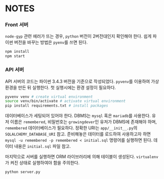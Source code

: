 # NOTES

### Front 서버
`node-gyp` 관련 에러가 뜨는 경우, `python` 버전이 2버전대인지 확인해야 한다. 쉽게 파이썬 버전을 바꾸는 방법은 `pyenv`를 쓰면 된다.

```bash
npm install
npm start
```

### API 서버
API 서버의 코드는 파이썬 3.4.3 버전을 기준으로 작성되었다. `pyvenv`를 이용하여 가상환경을 만든 뒤 실행한다. 첫 실행시에는 환경 설정이 필요하다.

```bash
pyvenv venv # create virtual environment
source venv/bin/activate # activate virtual environment
pip install requirements.txt # install packages
```

데이터베이스가 세팅되어 있어야 한다. DBMS는 `mysql` 혹은 `mariadb`를 사용한다. 유저 이름은 `remembered`, 비밀번호는 `growingdever`인 유저가 DBMS에 존재해야 하며, `remembered` 데이터베이스가 필요하다. 정확한 URI는 `app/__init__.py`의 `SQLALCHEMY_DATABASE_URI` 참고. 준비해놓은 데이터를 로드하여 사용하고자 하면 `mysql -u remembered -p remembered < initial.sql` 명령어를 실행하면 된다. 데이터 내용은 `initial.sql` 파일 참고.

마지막으로 서버를 실행하면 ORM 라이브러리에 의해 테이블이 생성된다. `virtualenv`가 켜진 상태로 실행하여야 함을 주의한다.

```bash
python server.py
```
